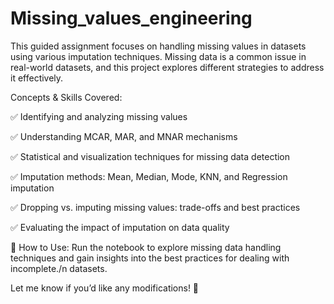 # Missing_values_engineering

This guided assignment focuses on handling missing values in datasets using various imputation techniques. Missing data is a common issue in real-world datasets, and this project explores different strategies to address it effectively.

Concepts & Skills Covered:

✅ Identifying and analyzing missing values

✅ Understanding MCAR, MAR, and MNAR mechanisms

✅ Statistical and visualization techniques for missing data detection

✅ Imputation methods: Mean, Median, Mode, KNN, and Regression imputation

✅ Dropping vs. imputing missing values: trade-offs and best practices

✅ Evaluating the impact of imputation on data quality

🔗 How to Use: Run the notebook to explore missing data handling techniques and gain insights into the best practices for dealing with incomplete./n datasets.

Let me know if you’d like any modifications! 🚀
